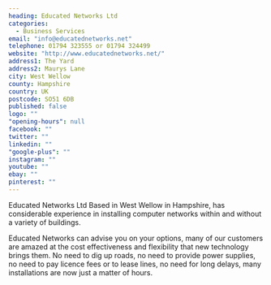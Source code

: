 ```yaml
---
heading: Educated Networks Ltd
categories: 
  - Business Services
email: "info@educatednetworks.net"
telephone: 01794 323555 or 01794 324499
website: "http://www.educatednetworks.net/"
address1: The Yard
address2: Maurys Lane
city: West Wellow
county: Hampshire
country: UK
postcode: SO51 6DB
published: false
logo: ""
"opening-hours": null
facebook: ""
twitter: ""
linkedin: ""
"google-plus": ""
instagram: ""
youtube: ""
ebay: ""
pinterest: ""
---
```


Educated Networks Ltd Based in West Wellow in Hampshire, has considerable experience in installing computer networks within and without a variety of buildings.

Educated Networks can advise you on your options, many of our customers are amazed at the cost effectiveness and flexibility that new technology brings them. No need to dig up roads, no need to provide power supplies, no need to pay licence fees or to lease lines, no need for long delays, many installations are now just a matter of hours.
